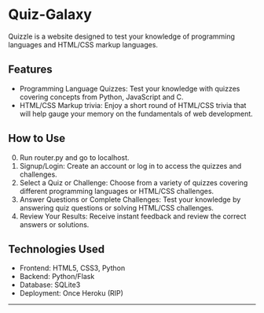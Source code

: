 # Quiz-Galaxy

Quizzle is a website designed to test your knowledge of programming languages and HTML/CSS markup languages.
## Features

- Programming Language Quizzes: Test your knowledge with quizzes covering concepts from Python, JavaScript and C.
- HTML/CSS Markup trivia: Enjoy a short round of HTML/CSS trivia that will help gauge your memory on the fundamentals of web development.

## How to Use
0. Run router.py and go to localhost.
1. Signup/Login: Create an account or log in to access the quizzes and challenges.
2. Select a Quiz or Challenge: Choose from a variety of quizzes covering different programming languages or HTML/CSS challenges.
3. Answer Questions or Complete Challenges: Test your knowledge by answering quiz questions or solving HTML/CSS challenges.
4. Review Your Results: Receive instant feedback and review the correct answers or solutions.

## Technologies Used

- Frontend: HTML5, CSS3, Python
- Backend: Python/Flask
- Database: SQLite3
- Deployment: Once Heroku (RIP)

---

